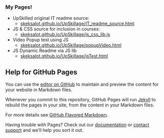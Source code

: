 ### My Pages!
- UpSkilled original IT readme source:
    - [skeksalot.github.io/UpSkillage/IT_readme_source.html](https://skeksalot.github.io/UpSkillage/IT_readme_source.html)
- JS & CSS source for inclusion in courses:
    - [skeksalot.github.io/UpSkillage/js_css_lib.js](https://skeksalot.github.io/UpSkillage/js_css_lib.js)
- Video Popup test using JS
    - [skeksalot.github.io/UpSkillage/popupVideo.html](https://skeksalot.github.io/UpSkillage/popupVideo.html)
- JS Dynamic Readme via JS lib
    - [skeksalot.gtihub.io/UpSkillage/jsTest.html](https://skeksalot.github.io/UpSkillage/jsTest.html)

## Help for GitHub Pages

You can use the [editor on GitHub](https://github.com/Skeksalot/UpSkillage/edit/master/README.md) to maintain and preview the content for your website in Markdown files.

Whenever you commit to this repository, GitHub Pages will run [Jekyll](https://jekyllrb.com/) to rebuild the pages in your site, from the content in your Markdown files.

For more details see [GitHub Flavored Markdown](https://guides.github.com/features/mastering-markdown/).

Having trouble with Pages? Check out our [documentation](https://help.github.com/categories/github-pages-basics/) or [contact support](https://github.com/contact) and we’ll help you sort it out.
